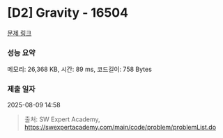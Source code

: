 # [D2] Gravity - 16504 

[문제 링크](https://swexpertacademy.com/main/code/problem/problemDetail.do?contestProbId=AYZOEkza5qMDFARc) 

### 성능 요약

메모리: 26,368 KB, 시간: 89 ms, 코드길이: 758 Bytes

### 제출 일자

2025-08-09 14:58



> 출처: SW Expert Academy, https://swexpertacademy.com/main/code/problem/problemList.do